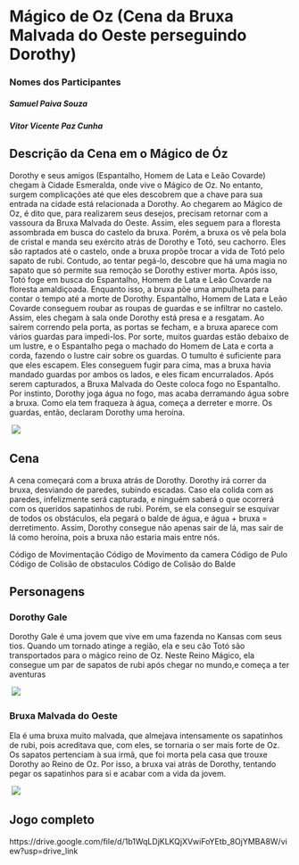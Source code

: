 # Mágico de Oz (Cena da Bruxa Malvada do Oeste perseguindo Dorothy)
<h3>Nomes dos Participantes</h3>
<h5>Samuel Paiva Souza</h5>
<h5>Vitor Vicente Paz Cunha</h5>
<h2>Descrição da Cena em o Mágico de Óz</h2>
<p>Dorothy e seus amigos (Espantalho, Homem de Lata e Leão Covarde) chegam à Cidade Esmeralda, onde vive o Mágico de Oz. No entanto, surgem complicações até que eles descobrem que a chave para sua entrada na cidade está relacionada a Dorothy. Ao chegarem ao Mágico de Oz, é dito que, para realizarem seus desejos, precisam retornar com a vassoura da Bruxa Malvada do Oeste.
Assim, eles seguem para a floresta assombrada em busca do castelo da bruxa. Porém, a bruxa os vê pela bola de cristal e manda seu exército atrás de Dorothy e Totó, seu cachorro. Eles são raptados até o castelo, onde a bruxa propõe trocar a vida de Totó pelo sapato de rubi. Contudo, ao tentar pegá-lo, descobre que há uma magia no sapato que só permite sua remoção se Dorothy estiver morta. Após isso, Totó foge em busca do Espantalho, Homem de Lata e Leão Covarde na floresta amaldiçoada. Enquanto isso, a bruxa põe uma ampulheta para contar o tempo até a morte de Dorothy.
Espantalho, Homem de Lata e Leão Covarde conseguem roubar as roupas de guardas e se infiltrar no castelo. Assim, eles chegam à sala onde Dorothy está presa e a resgatam. Ao saírem correndo pela porta, as portas se fecham, e a bruxa aparece com vários guardas para impedi-los. Por sorte, muitos guardas estão debaixo de um lustre, e o Espantalho pega o machado do Homem de Lata e corta a corda, fazendo o lustre cair sobre os guardas. O tumulto é suficiente para que eles escapem.
Eles conseguem fugir para cima, mas a bruxa havia mandado guardas por ambos os lados, e eles ficam encurralados. Após serem capturados, a Bruxa Malvada do Oeste coloca fogo no Espantalho. Por instinto, Dorothy joga água no fogo, mas acaba derramando água sobre a bruxa. Como ela tem fraqueza à água, começa a derreter e morre. Os guardas, então, declaram Dorothy uma heroína.</p>    
<image> <img src="https://i.ytimg.com/vi/bB0QiVFwZYY/maxresdefault.jpg"> </image>
<h2>Cena</h2>
<p>A cena começará com a bruxa atrás de Dorothy. Dorothy irá correr da bruxa, desviando de paredes, subindo escadas. Caso ela colida com as paredes, infelizmente será capturada, e ninguém saberá o que ocorrerá com os queridos sapatinhos de rubi. Porém, se ela conseguir se esquivar de todos os obstáculos, ela pegará o balde de água, e água + bruxa = derretimento. Assim, Dorothy consegue não apenas sair de lá, mas sair de lá como heroína, pois a bruxa não estaria mais entre nós.</p>
Código de Movimentação
Código de Movimento da camera
Código de Pulo
Código de Colisão de obstaculos
Código de Colisão do Balde


<h2>Personagens</h2>
<h3>Dorothy Gale</h3>
<p>Dorothy Gale é uma jovem que vive em uma fazenda no Kansas com seus tios. Quando um tornado atinge a região, ela e seu cão Totó são transportados para o mágico reino de Oz.
  Neste Reino Mágico, ela consegue um par de sapatos de rubi após chegar no mundo,e começa a ter aventuras</p>
<image> <img src="https://coolturalblog.wordpress.com/wp-content/uploads/2013/03/dorothy-gale1.jpg"</image>
<h3>Bruxa Malvada do Oeste</h3>
<p>Ela é uma bruxa muito malvada, que almejava intensamente os sapatinhos de rubi, pois acreditava que, com eles, se tornaria o ser mais forte de Oz. Os sapatos pertenciam à sua irmã, que foi morta pela casa que trouxe Dorothy ao Reino de Oz. Por isso, a bruxa vai atrás de Dorothy, tentando pegar os sapatinhos para si e acabar com a vida da jovem.</p>
<image> <img src = "https://gartic.com.br/imgs/mural/me/mercure/bruxa-ma-do-oeste-oz.png"</image>
<h2>Jogo completo</h2>
https://drive.google.com/file/d/1b1WqLDjKLKQjXVwiFoYEtb_8OjYMBA8W/view?usp=drive_link
